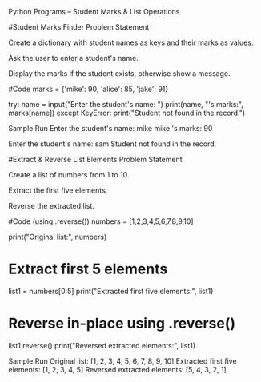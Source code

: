 Python Programs – Student Marks & List Operations


#Student Marks Finder
Problem Statement

Create a dictionary with student names as keys and their marks as values.

Ask the user to enter a student's name.

Display the marks if the student exists, otherwise show a message.

#Code
marks = {'mike': 90, 'alice': 85, 'jake': 91}

try:
    name = input("Enter the student's name: ")
    print(name, "'s marks:", marks[name])
except KeyError:
    print("Student not found in the record.")

Sample Run
Enter the student's name: mike
mike 's marks: 90

Enter the student's name: sam
Student not found in the record.



#Extract & Reverse List Elements
Problem Statement

Create a list of numbers from 1 to 10.

Extract the first five elements.

Reverse the extracted list.

#Code (using .reverse())
numbers = [1,2,3,4,5,6,7,8,9,10]

print("Original list:", numbers)

# Extract first 5 elements
list1 = numbers[0:5]
print("Extracted first five elements:", list1)

# Reverse in-place using .reverse()
list1.reverse()
print("Reversed extracted elements:", list1)

Sample Run
Original list: [1, 2, 3, 4, 5, 6, 7, 8, 9, 10]
Extracted first five elements: [1, 2, 3, 4, 5]
Reversed extracted elements: [5, 4, 3, 2, 1]
